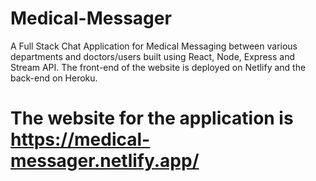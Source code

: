 # Medical-Messager
A Full Stack Chat Application for Medical Messaging between various departments and doctors/users built using React, Node, Express and Stream API.
The front-end of the website is deployed on Netlify and the back-end on Heroku.

# The website for the application is https://medical-messager.netlify.app/
